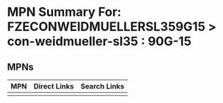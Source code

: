 



# MPN Summary For: FZECONWEIDMUELLERSL359G15 > con-weidmueller-sl35 : 90G-15

## MPNs
  

|MPN|Direct Links|Search Links|
| :--- | :--- | :--- |
||||

